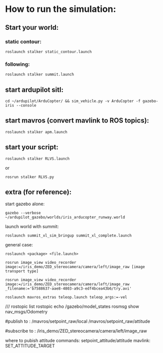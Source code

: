 # How to run the simulation:
## Start your world:
### static contour:
```
roslaunch stalker static_contour.launch
```
### following:
```
roslaunch stalker summit.launch
```
## start ardupilot sitl:
```
cd ~/ardupilot/ArduCopter/ && sim_vehicle.py -v ArduCopter -f gazebo-iris --console
```
## start mavros (convert mavlink to ROS topics):
```
roslaunch stalker apm.launch
```
## start your script:
```
roslaunch stalker RLVS.launch
```
or
```
rosrun stalker RLVS.py
```
## extra (for reference):
start gazebo alone:
```
gazebo --verbose ~/ardupilot_gazebo/worlds/iris_arducopter_runway.world
```
launch world with summit:
```
roslaunch summit_xl_sim_bringup summit_xl_complete.launch
```
general case:
```
roslaunch <package> <file.launch>
```
```
rosrun image_view video_recorder image:=/iris_demo/ZED_stereocamera/camera/left/image_raw [image transport type]
```
```
rosrun image_view video_recorder image:=/iris_demo/ZED_stereocamera/camera/left/image_raw _filename:='b7588637-aae8-4803-a9c3-edf4bcea43b6/try.avi'
```
```
roslaunch mavros_extras teleop.launch teleop_args:=-vel
```
///
rostopic list
rostopic echo /gazebo/model_states
rosmsg show nav_msgs/Odometry

#publish to :
/mavros/setpoint_raw/local
/mavros/setpoint_raw/attitude

#subscribe to :
/iris_demo/ZED_stereocamera/camera/left/image_raw


where to pubish attitude commands:
setpoint_attitude/attitude 
mavlink:
SET_ATTITUDE_TARGET 




